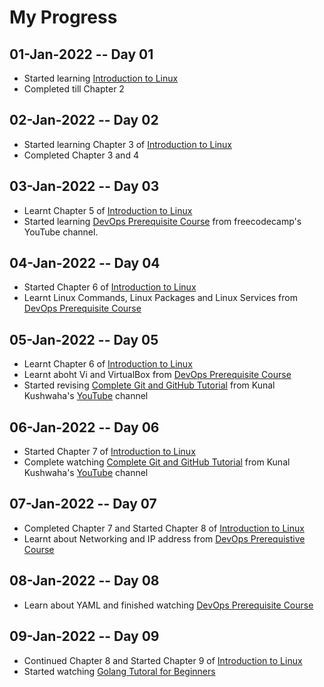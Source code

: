 # My Progress

## 01-Jan-2022 -- Day 01
* Started learning [Introduction to Linux](https://www.edx.org/course/introduction-to-linux)
* Completed till Chapter 2

## 02-Jan-2022 -- Day 02
* Started learning Chapter 3 of [Introduction to Linux](https://www.edx.org/course/introduction-to-linux)
* Completed Chapter 3 and 4

## 03-Jan-2022 -- Day 03
* Learnt Chapter 5 of [Introduction to Linux](https://www.edx.org/course/introduction-to-linux)
* Started learning [DevOps Prerequisite Course](https://www.youtube.com/watch?v=Wvf0mBNGjXY) from freecodecamp's YouTube channel.

## 04-Jan-2022 -- Day 04
* Started Chapter 6 of [Introduction to Linux](https://www.edx.org/course/introduction-to-linux)
* Learnt Linux Commands, Linux Packages and Linux Services from [DevOps Prerequisite Course](https://www.youtube.com/watch?v=Wvf0mBNGjXY)

## 05-Jan-2022 -- Day 05
* Learnt Chapter 6 of [Introduction to Linux](https://www.edx.org/course/introduction-to-linux)
* Learnt aboht Vi and VirtualBox from [DevOps Prerequisite Course](https://www.youtube.com/watch?v=Wvf0mBNGjXY)
* Started revising [Complete Git and GitHub Tutorial](https://www.youtube.com/watch?v=apGV9Kg7ics) from Kunal Kushwaha's [YouTube](https://www.youtube.com/channel/UCBGOUQHNNtNGcGzVq5rIXjw) channel

## 06-Jan-2022 -- Day 06
* Started Chapter 7 of [Introduction to Linux](https://www.edx.org/course/introduction-to-linux)
* Complete watching [Complete Git and GitHub Tutorial](https://www.youtube.com/watch?v=apGV9Kg7ics) from Kunal Kushwaha's [YouTube](https://www.youtube.com/channel/UCBGOUQHNNtNGcGzVq5rIXjw) channel

## 07-Jan-2022 -- Day 07
* Completed Chapter 7 and Started Chapter 8 of [Introduction to Linux](https://www.edx.org/course/introduction-to-linux)
* Learnt about Networking and IP address from [DevOps Prerequistive Course](https://www.youtube.com/watch?v=Wvf0mBNGjXY)

## 08-Jan-2022 -- Day 08
* Learn about YAML and finished watching [DevOps Prerequisite Course](https://www.youtube.com/watch?v=Wvf0mBNGjXY)

## 09-Jan-2022 -- Day 09
* Continued Chapter 8 and Started Chapter 9 of [Introduction to Linux](https://www.edx.org/course/introduction-to-linux)
* Started watching [Golang Tutoral for Beginners](https://www.youtube.com/watch?v=yyUHQIec83I)
